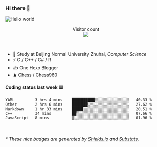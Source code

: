 ### Hi there 👋


<img src="https://raw.githubusercontent.com/sagar-viradiya/sagar-viradiya/master/resources/banner.png" alt="Hello world">
<p align="center"> 
  Visitor count<br/>
  <img src="https://profile-counter.glitch.me/youszoe/count.svg" />
</p>

<br/>


- 🍻  Study at Beijing Normal University Zhuhai, _Computer Science_
- ⚡  C / C++ / C# / R
- ✍️  One Hexo Blogger
- ♟  Chess / Chess960 


#### Coding status last week ⌨️

<!--START_SECTION:waka-->
```text
YAML         3 hrs 4 mins    ██████████░░░░░░░░░░░░░░░   40.33 % 
Other        2 hrs 6 mins    ███████░░░░░░░░░░░░░░░░░░   27.62 % 
Markdown     1 hr 33 mins    █████░░░░░░░░░░░░░░░░░░░░   20.51 % 
C++          34 mins         ██░░░░░░░░░░░░░░░░░░░░░░░   07.66 % 
JavaScript   8 mins          ▒░░░░░░░░░░░░░░░░░░░░░░░░   01.96 % 
```
<!--END_SECTION:waka-->

<br/>
<center><img src="http://ghchart.rshah.org/409ba5/yousazoe" alt="" /></center>


<h6>* These nice badges are generated by <a href="https://shields.io/">Shields.io</a> and <a href="https://github.com/spencerwooo/Substats">Substats</a>.</h6>
